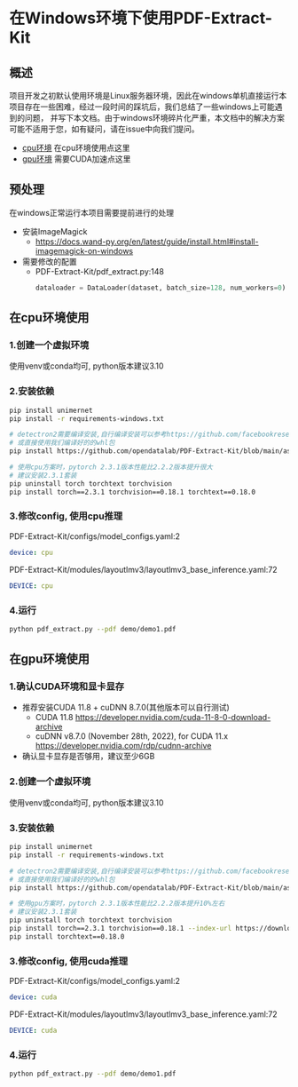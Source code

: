 # 在Windows环境下使用PDF-Extract-Kit

## 概述

项目开发之初默认使用环境是Linux服务器环境，因此在windows单机直接运行本项目存在一些困难，经过一段时间的踩坑后，我们总结了一些windows上可能遇到的问题，
并写下本文档。由于windows环境碎片化严重，本文档中的解决方案可能不适用于您，如有疑问，请在issue中向我们提问。

- [cpu环境](#在cpu环境使用)  在cpu环境使用点这里
- [gpu环境](#在gpu环境使用)  需要CUDA加速点这里

## 预处理

在windows正常运行本项目需要提前进行的处理
- 安装ImageMagick
  - https://docs.wand-py.org/en/latest/guide/install.html#install-imagemagick-on-windows
- 需要修改的配置
  - PDF-Extract-Kit/pdf_extract.py:148 
    ```python
    dataloader = DataLoader(dataset, batch_size=128, num_workers=0)
    ```
    
## 在cpu环境使用

### 1.创建一个虚拟环境

使用venv或conda均可, python版本建议3.10

### 2.安装依赖

```bash
pip install unimernet
pip install -r requirements-windows.txt

# detectron2需要编译安装,自行编译安装可以参考https://github.com/facebookresearch/detectron2/issues/5114
# 或直接使用我们编译好的的whl包
pip install https://github.com/opendatalab/PDF-Extract-Kit/blob/main/assets/whl/detectron2-0.6-cp310-cp310-win_amd64.whl

# 使用cpu方案时，pytorch 2.3.1版本性能比2.2.2版本提升很大
# 建议安装2.3.1套装
pip uninstall torch torchtext torchvision
pip install torch==2.3.1 torchvision==0.18.1 torchtext==0.18.0 
```

### 3.修改config, 使用cpu推理

PDF-Extract-Kit/configs/model_configs.yaml:2
```yaml
device: cpu
```
PDF-Extract-Kit/modules/layoutlmv3/layoutlmv3_base_inference.yaml:72
```yaml
DEVICE: cpu
```

### 4.运行

```bash
python pdf_extract.py --pdf demo/demo1.pdf
```

## 在gpu环境使用

### 1.确认CUDA环境和显卡显存

- 推荐安装CUDA 11.8 + cuDNN 8.7.0(其他版本可以自行测试)
  - CUDA 11.8
  https://developer.nvidia.com/cuda-11-8-0-download-archive
  - cuDNN v8.7.0 (November 28th, 2022), for CUDA 11.x
  https://developer.nvidia.com/rdp/cudnn-archive
- 确认显卡显存是否够用，建议至少6GB


### 2.创建一个虚拟环境

使用venv或conda均可, python版本建议3.10

### 3.安装依赖

```bash
pip install unimernet
pip install -r requirements-windows.txt

# detectron2需要编译安装,自行编译安装可以参考https://github.com/facebookresearch/detectron2/issues/5114
# 或直接使用我们编译好的的whl包
pip install https://github.com/opendatalab/PDF-Extract-Kit/blob/main/assets/whl/detectron2-0.6-cp310-cp310-win_amd64.whl

# 使用gpu方案时，pytorch 2.3.1版本性能比2.2.2版本提升10%左右
# 建议安装2.3.1套装
pip uninstall torch torchtext torchvision
pip install torch==2.3.1 torchvision==0.18.1 --index-url https://download.pytorch.org/whl/cu118
pip install torchtext==0.18.0
```

### 3.修改config, 使用cuda推理

PDF-Extract-Kit/configs/model_configs.yaml:2
```yaml
device: cuda
```
PDF-Extract-Kit/modules/layoutlmv3/layoutlmv3_base_inference.yaml:72
```yaml
DEVICE: cuda
```

### 4.运行

```bash
python pdf_extract.py --pdf demo/demo1.pdf
```
